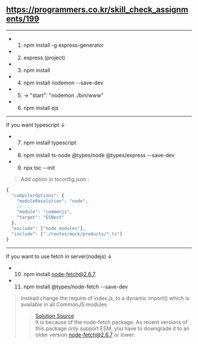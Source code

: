 ## https://programmers.co.kr/skill_check_assignments/199

---

- 1. npm install -g express-generator
- 2. express (project)
- 3. npm install
- 4. npm install nodemon --save-dev
- 5. -> "start": "nodemon ./bin/www"
- 6. npm install ejs

---

If you want typescript ↓

- 7. npm install typescript
- 8. npm install ts-node @types/node @types/express --save-dev
- 9. npx tsc --init

> Add option in tsconfig.json :

```js
{
  "compilerOptions": {
    "moduleResolution": "node",
    // ...
    "module": "commonjs",
    "target": "ESNext"
  },
  "exclude": ["node_modules"],
  "include": ["./routes/mock/products/*.ts"]
}
```

---

If you want to use fetch in server(nodejs) ↓

- 10. npm install node-fetch@2.6.7
- 11. npm install @types/node-fetch --save-dev

> Instead change the require of index.js, to a dynamic import() which is available in all CommonJS modules
>
> > [Solution Source](https://stackoverflow.com/questions/70541068/instead-change-the-require-of-index-js-to-a-dynamic-import-which-is-available)  
> > It is because of the node-fetch package. As recent versions of this package only support ESM, you have to downgrade it to an older version node-fetch@2.6.7 or lower.
